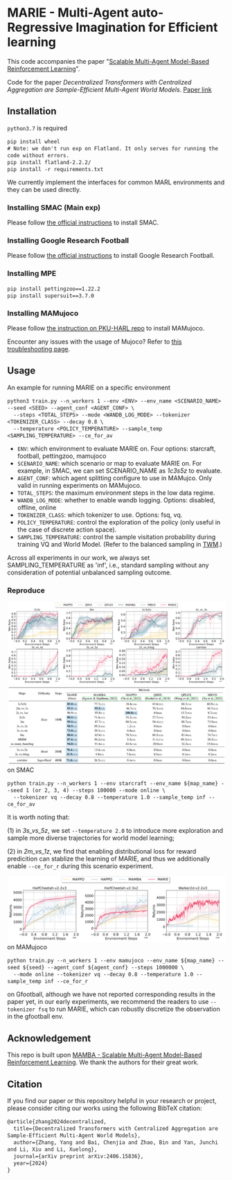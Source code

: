 # MARIE - Multi-Agent auto-Regressive Imagination for Efficient learning
This code accompanies the paper "[Scalable Multi-Agent Model-Based Reinforcement Learning](https://arxiv.org/abs/2205.15023)".

Code for the paper *Decentralized Transformers with Centralized Aggregation are Sample-Efficient Multi-Agent World Models*. [Paper link](https://arxiv.org/abs/2406.15836)

## Installation

`python3.7` is required

```
pip install wheel
# Note: we don't run exp on Flatland. It only serves for running the code without errors.
pip install flatland-2.2.2/
pip install -r requirements.txt 
```

We currently implement the interfaces for common MARL environments and they can be used directly.

### Installing SMAC (Main exp)

Please follow [the official instructions](https://github.com/oxwhirl/smac) to install SMAC.

### Installing Google Research Football

Please follow [the official instructions](https://github.com/google-research/football) to install Google Research Football.

### Installing MPE

```
pip install pettingzoo==1.22.2
pip install supersuit==3.7.0
```

### Installing MAMujoco

Please follow [the instruction on PKU-HARL repo](https://github.com/PKU-MARL/HARL/tree/main) to install MAMujoco.

Encounter any issues with the usage of Mujoco? Refer to [this troubleshooting page](https://pytorch.org/rl/stable/reference/generated/knowledge_base/MUJOCO_INSTALLATION.html).

## Usage

An example for running MARIE on a specific environment

```
python3 train.py --n_workers 1 --env <ENV> --env_name <SCENARIO_NAME> --seed <SEED> --agent_conf <AGENT_CONF> \
  --steps <TOTAL_STEPS> --mode <WANDB_LOG_MODE> --tokenizer <TOKENIZER_CLASS> --decay 0.8 \
  --temperature <POLICY_TEMPERATURE> --sample_temp <SAMPLING_TEMPERATURE> --ce_for_av 
```

- ```ENV```: which environment to evaluate MARIE on. Four options: starcraft, football, pettingzoo, mamujoco
- ```SCENARIO_NAME```: which scenario or map to evaluate MARIE on. For example, in SMAC, we can set SCENARIO_NAME as *1c3s5z* to evaluate.
- ```AGENT_CONF```: which agent splitting configure to use in MAMujco. Only valid in running experiments on MAMujoco.
- ```TOTAL_STEPS```: the maximum environment steps in the low data regime.
- ```WANDB_LOG_MODE```: whether to enable wandb logging. Options: disabled, offline, online
- ```TOKENIZER_CLASS```: which tokenizer to use. Options: fsq, vq.
- ```POLICY_TEMPERATURE```: control the exploration of the policy (only useful in the case of discrete action space).
- ```SAMPLING_TEMPERATURE```: control the sample visitation probability during training VQ and World Model. (Refer to the balanced sampling in [TWM](https://github.com/jrobine/twm).)

Across all experiments in our work, we always set SAMPLING_TEMPERATURE as 'inf', i.e., standard sampling without any consideration of potential unbalanced sampling outcome.

### Reproduce
![1](figures/marie_1.png)
![1](figures/marie_2.png)
on SMAC
```
python train.py --n_workers 1 --env starcraft --env_name ${map_name} --seed 1 (or 2, 3, 4) --steps 100000 --mode online \
  --tokenizer vq --decay 0.8 --temperature 1.0 --sample_temp inf --ce_for_av
```
It is worth noting that:

(1) in *3s_vs_5z*, we set ```--temperature 2.0``` to introduce more exploration and sample more diverse trajectories for world model learning;

(2) in *2m_vs_1z*, we find that enabling distributional loss for reward predicition can stablize the learning of MARIE, and thus we additionally enable ```--ce_for_r``` during this scenario experiment.

![1](figures/marie_3.png)
on MAMujoco

```
python train.py --n_workers 1 --env mamujoco --env_name ${map_name} --seed ${seed} --agent_conf ${agent_conf} --steps 1000000 \
  --mode online --tokenizer vq --decay 0.8 --temperature 1.0 --sample_temp inf --ce_for_r
```

on Gfootball, although we have not reported corresponding results in the paper yet, in our early experiments, we recommend the readers to use ```--tokenizer fsq``` to run MARIE, which can robustly discretize the observation in the gfootball env.




## Acknowledgement

This repo is built upon [MAMBA - Scalable Multi-Agent Model-Based Reinforcement Learning](https://github.com/jbr-ai-labs/mamba). We thank the authors for their great work.

## Citation

If you find our paper or this repository helpful in your research or project, please consider citing our works using the following BibTeX citation:

```
@article{zhang2024decentralized,
  title={Decentralized Transformers with Centralized Aggregation are Sample-Efficient Multi-Agent World Models},
  author={Zhang, Yang and Bai, Chenjia and Zhao, Bin and Yan, Junchi and Li, Xiu and Li, Xuelong},
  journal={arXiv preprint arXiv:2406.15836},
  year={2024}
}
```
